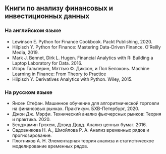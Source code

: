 ## Книги по анализу финансовых и инвестиционных данных
### На английском языке 
- Lewinson E. Python for Finance Cookbook. Packt Publishing, 2020.
- Hilpisch Y. Python for Finance: Mastering Data-Driven Finance. O'Reilly Media, 2019. 
- Mark J. Bennet, Dirk L. Hugen. Financial Analytics with R: Building a Laptop Laboratory for Data. 2016.
-  Игорь Гальперин, Мэттью Ф. Диксон, и Пол Белоконь. Machine Learning in Finance: From Theory to Practice
- Hilpisch Y. Derivatives Analytics with Python. Wiley, 2015.

### На русском языке
- Янсен Стефан. Машинное обучение для алгоритмической торговли на финансовых рынках. Практикум. БХВ-Петербург, 2020.
- Джон Дж. Мэрфи. Технический анализ фьючерсных рынков: Теория и практика. 2020.
- Бенджамин Грэхем, Дэвид Додд. Анализ ценных бумаг. 2016. 
- Садовникова Н. А., Шмойлова Р. А. Анализ временных рядов и прогнозирование.
- Плотников А. Н. Элементарная теория анализа и статистическое моделирование временных рядов.
